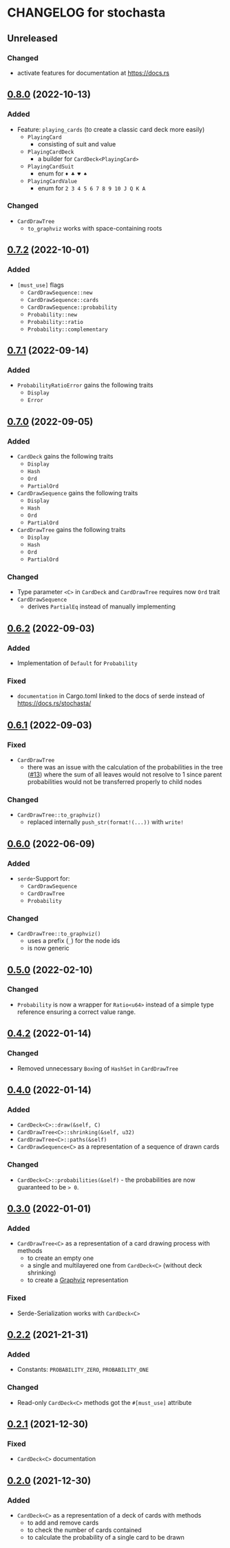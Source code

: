 # CHANGELOG for stochasta

## Unreleased

### Changed

- activate features for documentation at https://docs.rs

## [0.8.0] (2022-10-13)

### Added

- Feature: `playing_cards` (to create a classic card deck more easily)
  - `PlayingCard`
    - consisting of suit and value
  - `PlayingCardDeck`
    - a builder for `CardDeck<PlayingCard>`
  - `PlayingCardSuit`
    - enum for `♦ ♣ ♥ ♠`
  - `PlayingCardValue`
    - enum for `2 3 4 5 6 7 8 9 10 J Q K A`

### Changed

- `CardDrawTree`
  - `to_graphviz` works with space-containing roots

## [0.7.2] (2022-10-01)

### Added

- `[must_use]` flags
  - `CardDrawSequence::new`
  - `CardDrawSequence::cards`
  - `CardDrawSequence::probability`
  - `Probability::new`
  - `Probability::ratio`
  - `Probability::complementary`

## [0.7.1] (2022-09-14)

### Added

- `ProbabilityRatioError` gains the following traits
  - `Display`
  - `Error`

## [0.7.0] (2022-09-05)

### Added

- `CardDeck` gains the following traits
  - `Display`
  - `Hash`
  - `Ord`
  - `PartialOrd`
- `CardDrawSequence` gains the following traits
  - `Display`
  - `Hash`
  - `Ord`
  - `PartialOrd`
- `CardDrawTree` gains the following traits
  - `Display`
  - `Hash`
  - `Ord`
  - `PartialOrd`

### Changed

- Type parameter `<C>` in `CardDeck` and `CardDrawTree` requires now `Ord` trait
- `CardDrawSequence`
  - derives `PartialEq` instead of manually implementing

## [0.6.2] (2022-09-03)

### Added

- Implementation of `Default` for `Probability`

### Fixed

- `documentation` in Cargo.toml linked to the docs of serde instead of <https://docs.rs/stochasta/>

## [0.6.1] (2022-09-03)

### Fixed

- `CardDrawTree`
  - there was an issue with the calculation of the probabilities in the tree ([#13]) where the sum
    of all leaves would not resolve to 1 since parent probabilities would not be transferred
    properly to child nodes

### Changed

- `CardDrawTree::to_graphviz()`
  - replaced internally `push_str(format!(...))` with `write!`

## [0.6.0] (2022-06-09)

### Added

- `serde`-Support for:
  - `CardDrawSequence`
  - `CardDrawTree`
  - `Probability`

### Changed

- `CardDrawTree::to_graphviz()`
  - uses a prefix (`_`) for the node ids
  - is now generic

## [0.5.0] (2022-02-10)

### Changed

- `Probability` is now a wrapper for `Ratio<u64>` instead of a simple type reference
  ensuring a correct value range.

## [0.4.2] (2022-01-14)

### Changed

- Removed unnecessary `Box`ing of `HashSet` in `CardDrawTree`

## [0.4.0] (2022-01-14)

### Added

- `CardDeck<C>::draw(&self, C)`
- `CardDrawTree<C>::shrinking(&self, u32)`
- `CardDrawTree<C>::paths(&self)`
- `CardDrawSequence<C>` as a representation of a sequence of drawn cards

### Changed

- `CardDeck<C>::probabilities(&self)` - the probabilities are now guaranteed to be `> 0`.

## [0.3.0] (2022-01-01)

### Added

- `CardDrawTree<C>` as a representation of a card drawing process with methods
  - to create an empty one
  - a single and multilayered one from `CardDeck<C>` (without deck shrinking)
  - to create a [Graphviz](https://www.graphviz.org/) representation

### Fixed

- Serde-Serialization works with `CardDeck<C>`

## [0.2.2] (2021-21-31)

### Added

- Constants: `PROBABILITY_ZERO`, `PROBABILITY_ONE`

### Changed

- Read-only `CardDeck<C>` methods got the `#[must_use]` attribute

## [0.2.1] (2021-12-30)

### Fixed

- `CardDeck<C>` documentation

## [0.2.0] (2021-12-30)

### Added

- `CardDeck<C>` as a representation of a deck of cards with methods
  - to add and remove cards
  - to check the number of cards contained
  - to calculate the probability of a single card to be drawn

[#13]: https://github.com/leun4m/stochasta/issues/13
[0.2.0]: https://github.com/leun4m/stochasta/releases/tag/v0.2.0
[0.2.1]: https://github.com/leun4m/stochasta/releases/tag/v0.2.1
[0.2.2]: https://github.com/leun4m/stochasta/releases/tag/v0.2.2
[0.3.0]: https://github.com/leun4m/stochasta/releases/tag/v0.3.0
[0.4.0]: https://github.com/leun4m/stochasta/releases/tag/v0.4.0
[0.4.2]: https://github.com/leun4m/stochasta/releases/tag/v0.4.2
[0.5.0]: https://github.com/leun4m/stochasta/releases/tag/v0.5.0
[0.6.0]: https://github.com/leun4m/stochasta/releases/tag/v0.6.0
[0.6.1]: https://github.com/leun4m/stochasta/releases/tag/v0.6.1
[0.6.2]: https://github.com/leun4m/stochasta/releases/tag/v0.6.2
[0.7.0]: https://github.com/leun4m/stochasta/releases/tag/v0.7.0
[0.7.1]: https://github.com/leun4m/stochasta/releases/tag/v0.7.1
[0.7.2]: https://github.com/leun4m/stochasta/releases/tag/v0.7.2
[0.8.0]: https://github.com/leun4m/stochasta/releases/tag/v0.8.0
